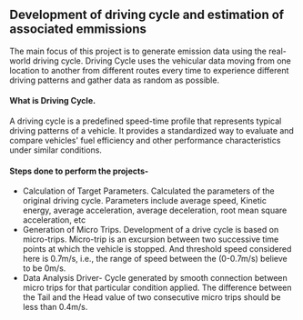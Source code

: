 ## Development of driving cycle and estimation of associated emmissions

The main focus of this project is to generate emission data using the real-world
driving cycle. Driving Cycle uses the vehicular data moving from one location to another from different routes every time to experience different driving
patterns and gather data as random as possible.

#### What is Driving Cycle.
A driving cycle is a predefined speed-time profile that represents typical driving patterns of a vehicle. It provides a standardized way to evaluate and compare vehicles' fuel efficiency and other performance characteristics under similar conditions.

#### Steps done to perform the projects-
- Calculation of Target Parameters.
Calculated the parameters of the original driving cycle. Parameters include average speed, Kinetic energy, average acceleration, average deceleration, root mean square acceleration, etc 
- Generation of Micro Trips.
Development of a drive cycle is based on micro-trips. Micro-trip is an excursion between two successive time points at which the vehicle is stopped. And threshold speed considered here is 0.7m/s, i.e., the range of speed between the (0-0.7m/s) believe to be 0m/s.
- Data Analysis
Driver- Cycle generated by smooth connection between micro trips for that particular condition applied. The difference between the Tail and the Head value of two consecutive micro trips should be less than 0.4m/s.

